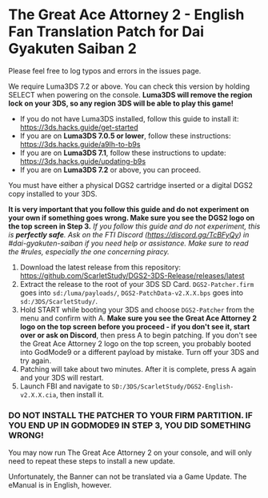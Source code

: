 The Great Ace Attorney 2 - English Fan Translation Patch for Dai Gyakuten Saiban 2
============================

Please feel free to log typos and errors in the issues page.


We require Luma3DS 7.2 or above. You can check this version by holding SELECT when powering on the console. **Luma3DS will remove the region lock on your 3DS, so any region 3DS will be able to play this game!**

* If you do not have Luma3DS installed, follow this guide to install it: https://3ds.hacks.guide/get-started
* If you are on **Luma3DS 7.0.5 or lower**, follow these instructions: https://3ds.hacks.guide/a9lh-to-b9s
* If you are on **Luma3DS 7.1**, follow these instructions to update: https://3ds.hacks.guide/updating-b9s
* If you are on **Luma3DS 7.2** or above, you can proceed.


You must have either a physical DGS2 cartridge inserted or a digital DGS2 copy installed to your 3DS.

**It is very important that you follow this guide and do not experiment on your own if something goes wrong. Make sure you see the DGS2 logo on the top screen in Step 3.**
*If you follow this guide and do not experiment, this is **perfectly safe**. Ask on the FTI Discord (https://discord.gg/TcBFyQy) in #dai-gyakuten-saiban if you need help or assistance. Make sure to read the #rules, especially the one concerning piracy.*

1. Download the latest release from this repository: https://github.com/ScarletStudy/DGS2-3DS-Release/releases/latest
2. Extract the release to the root of your 3DS SD Card. `DGS2-Patcher.firm` goes into `sd:/luma/payloads/`, `DGS2-PatchData-v2.X.X.bps` goes into `sd:/3DS/ScarletStudy/`.
3. Hold START while booting your 3DS and choose `DGS2-Patcher` from the menu and confirm with A. **Make sure you see the Great Ace Attorney 2 logo on the top screen before you proceed - if you don't see it, start over or ask on Discord**, then press A to begin patching. If you don't see the Great Ace Attorney 2 logo on the top screen, you probably booted into GodMode9 or a different payload by mistake. Turn off your 3DS and try again.
4. Patching will take about two minutes. After it is complete, press A again and your 3DS will restart.
5. Launch FBI and navigate to `SD:/3DS/ScarletStudy/DGS2-English-v2.X.X.cia`, then install it.

### **DO NOT INSTALL THE PATCHER TO YOUR FIRM PARTITION. IF YOU END UP IN GODMODE9 IN STEP 3, YOU DID SOMETHING WRONG!**

You may now run The Great Ace Attorney 2 on your console, and will only need to repeat these steps to install a new update.

Unfortunately, the Banner can not be translated via a Game Update. The eManual is in English, however.
